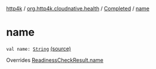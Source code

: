 [http4k](../../index.md) / [org.http4k.cloudnative.health](../index.md) / [Completed](index.md) / [name](./name.md)

# name

`val name: `[`String`](https://kotlinlang.org/api/latest/jvm/stdlib/kotlin/-string/index.html) [(source)](https://github.com/http4k/http4k/blob/master/http4k-cloudnative/src/main/kotlin/org/http4k/cloudnative/health/ReadinessCheckResult.kt#L22)

Overrides [ReadinessCheckResult.name](../-readiness-check-result/name.md)

